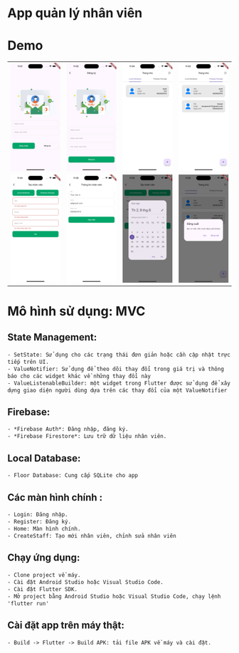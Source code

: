 
# App quản lý nhân viên
# Demo
<table>
  <tr>
    <td><img src="imgs/login.png" alt=""></td>
    <td><img src="imgs/register.png" alt=""></td>
     <td><img src="imgs/local.png" alt=""></td>
    <td><img src="imgs/firebase.png" alt=""></td>
   </tr> 
  <tr>
    <td><img src="imgs/add_new.png" alt=""></td>
    <td><img src="imgs/edit.png" alt=""></td>
    <td><img src="imgs/date.png" alt=""></td>
    <td><img src="imgs/log_out.png" alt=""></td> 
   </tr> 
</table>

# Mô hình sử dụng: MVC

## State Management:
    - SetState: Sử dụng cho các trạng thái đơn giản hoặc cần cập nhật trực tiếp trên UI.
    - ValueNotifier: Sử dụng để theo dõi thay đổi trong giá trị và thông báo cho các widget khác về những thay đổi này
    - ValueListenableBuilder: một widget trong Flutter được sử dụng để xây dựng giao diện người dùng dựa trên các thay đổi của một ValueNotifier
## Firebase:
    - *Firebase Auth*: Đăng nhập, đăng ký.
    - *Firebase Firestore*: Lưu trữ dữ liệu nhân viên.
## Local Database:
    - Floor Database: Cung cấp SQLite cho app
## Các màn hình chính :
    - Login: Đăng nhập.
    - Register: Đăng ký.
    - Home: Màn hình chính.
    - CreateStaff: Tạo mới nhân viên, chỉnh sửa nhân viên
## Chạy ứng dụng:
    - Clone project về máy.
    - Cài đặt Android Studio hoặc Visual Studio Code.   
    - Cài đặt Flutter SDK.
    - Mở project bằng Android Studio hoặc Visual Studio Code, chạy lệnh 'flutter run'
## Cài đặt app trên máy thật:
    - Build -> Flutter -> Build APK: tải file APK về máy và cài đặt.